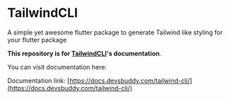 # TailwindCLI

A simple yet awesome flutter package to generate Tailwind like styling for your flutter package

**This repository is for [TailwindCLI](https://github.com/thedevsbuddy/tailwind_cli)'s documentation**.

You can visit documentation here:

Documentation link: [https://docs.devsbuddy.com/tailwind-cli/](https://docs.devsbuddy.com/tailwind-cli/)
